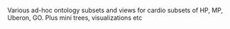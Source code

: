 Various ad-hoc ontology subsets and views for cardio subsets of HP, MP, Uberon, GO. Plus mini trees, visualizations etc
